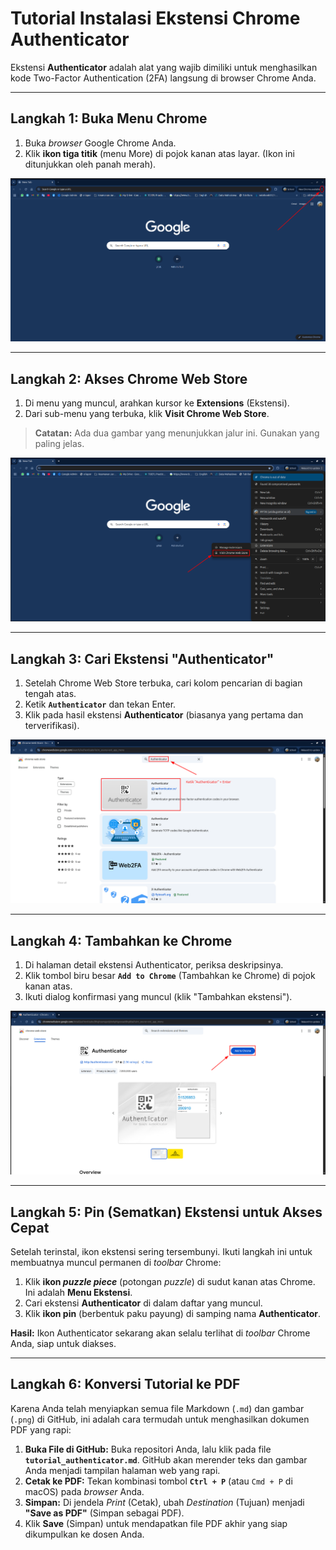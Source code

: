 # Tutorial Instalasi Ekstensi Chrome Authenticator

Ekstensi **Authenticator** adalah alat yang wajib dimiliki untuk menghasilkan kode Two-Factor Authentication (2FA) langsung di browser Chrome Anda.

---

## Langkah 1: Buka Menu Chrome

1.  Buka *browser* Google Chrome Anda.
2.  Klik **ikon tiga titik** (menu More) di pojok kanan atas layar. (Ikon ini ditunjukkan oleh panah merah).

![Klik ikon tiga titik di pojok kanan atas](asset/tutor_1.png)

---

## Langkah 2: Akses Chrome Web Store

1.  Di menu yang muncul, arahkan kursor ke **Extensions** (Ekstensi).
2.  Dari sub-menu yang terbuka, klik **Visit Chrome Web Store**.

> **Catatan:** Ada dua gambar yang menunjukkan jalur ini. Gunakan yang paling jelas.

![Arahkan ke Extensions lalu klik Visit Chrome Web Store](asset/tutor_3.png)

---

## Langkah 3: Cari Ekstensi "Authenticator"

1.  Setelah Chrome Web Store terbuka, cari kolom pencarian di bagian tengah atas.
2.  Ketik **`Authenticator`** dan tekan Enter.
3.  Klik pada hasil ekstensi **Authenticator** (biasanya yang pertama dan terverifikasi).

![Ketik 'Authenticator' di kolom pencarian dan klik hasilnya](asset/tutor_4.png)

---

## Langkah 4: Tambahkan ke Chrome

1.  Di halaman detail ekstensi Authenticator, periksa deskripsinya.
2.  Klik tombol biru besar **`Add to Chrome`** (Tambahkan ke Chrome) di pojok kanan atas.
3.  Ikuti dialog konfirmasi yang muncul (klik "Tambahkan ekstensi").

![Klik tombol Add to Chrome](asset/tutor_5.png)

---

## Langkah 5: Pin (Sematkan) Ekstensi untuk Akses Cepat

Setelah terinstal, ikon ekstensi sering tersembunyi. Ikuti langkah ini untuk membuatnya muncul permanen di *toolbar* Chrome:

1.  Klik **ikon *puzzle piece*** (potongan *puzzle*) di sudut kanan atas Chrome. Ini adalah **Menu Ekstensi**.
2.  Cari ekstensi **Authenticator** di dalam daftar yang muncul.
3.  Klik **ikon pin** (berbentuk paku payung) di samping nama **Authenticator**.

**Hasil:** Ikon Authenticator sekarang akan selalu terlihat di *toolbar* Chrome Anda, siap untuk diakses.

---

## Langkah 6: Konversi Tutorial ke PDF

Karena Anda telah menyiapkan semua file Markdown (`.md`) dan gambar (`.png`) di GitHub, ini adalah cara termudah untuk menghasilkan dokumen PDF yang rapi:

1.  **Buka File di GitHub:** Buka repositori Anda, lalu klik pada file **`tutorial_authenticator.md`**. GitHub akan merender teks dan gambar Anda menjadi tampilan halaman web yang rapi.
2.  **Cetak ke PDF:** Tekan kombinasi tombol **`Ctrl + P`** (atau `Cmd + P` di macOS) pada *browser* Anda.
3.  **Simpan:** Di jendela *Print* (Cetak), ubah *Destination* (Tujuan) menjadi **"Save as PDF"** (Simpan sebagai PDF).
4.  Klik **Save** (Simpan) untuk mendapatkan file PDF akhir yang siap dikumpulkan ke dosen Anda.